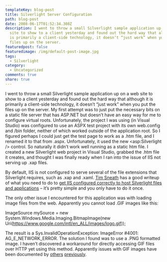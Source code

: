 ```yaml
---
templateKey: blog-post
title: Silverlight Server Configuration
path: blog-post
date: 2008-06-17T01:52:34.308Z
description: I went to throw a small Silverlight sample application up on a web
  site to show to a client yesterday and found out the hard way that although it
  is primarily a client-side technology, it doesn’t “just work” when you put the
  files up on the server.
featuredpost: false
featuredimage: /img/default-post-image.jpg
tags:
  - Silverlight
category:
  - Uncategorized
comments: true
share: true
---
```

<!--StartFragment-->

I went to throw a small Silverlight sample application up on a web site to show to a client yesterday and found out the hard way that although it is primarily a client-side technology, it doesn’t “just work” when you put the files up on the server. My first attempt was to just put the necessary bits on a static file server that has ASP.NET but doesn’t have an easy way for me to configure virtual roots. Unfortunately, the project I was using (in Visual Studio) was configured to use an ASPX test project with its own web.config and /bin folder, neither of which worked outside of the application root. So I figured perhaps I could just get the test page to work as a .htm file, and I renamed it to that from .aspx. Unfortunately, it used the new <asp:Silverlight /> control. So naturally it didn’t work well running as a static htm file. I created a new Silverlight web project in Visual Studio, grabbed the .htm file it creates, and thought I was finally ready when I ran into the issue of IIS not serving up .xap files.

By default, IIS is not configured to serve several of the file extensions that Silverlight requires, such as .xap and .xaml. [Tim Sneath](http://blogs.msdn.com/tims) has a good writeup of what you need to do to [get IIS configured correctly to host Silverlight files and applications](http://blogs.msdn.com/tims/archive/2008/03/18/configuring-a-web-server-to-host-silverlight-content.aspx) – it’s pretty simple and you only have to do it once.

The only other issue I encountered for this application was with loading image files from the web. Apparently you cannot load .GIF images like this:

ImageSource mySource = new System.Windows.Media.Imaging.BitmapImage(new Uri(<https://www.google.com/intl/en_ALL/images/logo.gif>));

The result is a Sys.InvalidOperationException: ImageError #4001: AG_E_NETWORK_ERROR. The solution I found was to use a .PNG formatted image. I haven’t discovered a workaround for directly accessing GIF files over HTTP yet using this method. Apparently issues with GIF images have been documented by [others](http://silverlight.net/forums/t/6939.aspx) [previously](http://forums.microsoft.com/msdn/ShowPost.aspx?PostID=3165231&SiteID=1).

<!--EndFragment-->